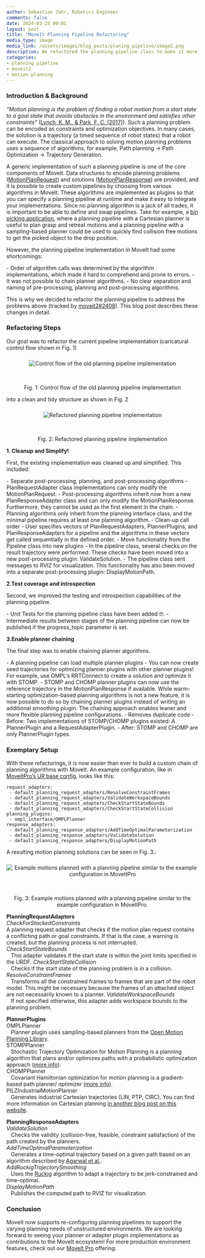 ```yaml
---
author: Sebastian Jahr, Robotics Engineer
comments: false
date: 2024-03-25 00:01
layout: post
title: "MoveIt Planning Pipeline Refactoring"
media_type: image
media_link: /assets/images/blog_posts/planing_pipeline/image2.png
description: We refactored the planning pipeline class to make it more deterministic and customizable.
categories:
- planning pipeline
- moveit2
- motion planning
---
```


### Introduction & Background

*“Motion planning is the problem of finding a robot motion from a start state to a goal state that avoids obstacles in the environment and satisfies other constraints”* ([Lynch, K. M., & Park, F. C. (2017)](https://hades.mech.northwestern.edu/index.php/Modern_Robotics)). Such a planning problem can be encoded as constraints and optimization objectives. In many cases, the solution is a trajectory (a timed sequence of robot states) that a robot can execute. The classical approach to solving motion planning problems uses a sequence of algorithms, for example, Path planning -> Path Optimization -> Trajectory Generation.

A generic implementation of such a planning pipeline is one of the core components of MoveIt. Data structures to encode planning problems ([MotionPlanRequest](https://github.com/ros-planning/moveit_msgs/blob/ros2/msg/MotionPlanRequest.msg)) and solutions ([MotionPlanResponse](https://github.com/ros-planning/moveit_msgs/blob/ros2/msg/MotionPlanResponse.msg)) are provided, and it is possible to create custom pipelines by choosing from various algorithms in MoveIt. These algorithms are implemented as plugins so that you can specify a planning pipeline at runtime and make it easy to integrate your implementations. Since no planning algorithm is a jack of all trades, it is important to be able to define and swap pipelines. Take for example, a [bin picking application](https://youtu.be/4bpiLJjUDzU), where a planning pipeline with a Cartesian planner is useful to plan grasp and retreat motions and a planning pipeline with a sampling-based planner could be used to quickly find collision free motions to get the picked object to the drop position.


<p class="m-0">However, the planning pipeline implementation in MoveIt had some shortcomings:</p>
- Order of algorithm calls was determined by the algorithm implementations, which made it hard to comprehend and prone to errors.
- It was not possible to chain planner algorithms.
- No clear separation and naming of pre-processing, planning and post-processing algorithms.

This is why we decided to refactor the planning pipeline to address the problems above (tracked by [moveit2#2408](https://github.com/ros-planning/moveit2/issues/2408)). This blog post describes these changes in detail.

### Refactoring Steps

Our goal was to refactor the current pipeline implementation (caricatural control flow shown in Fig. 1)

<div style="text-align:center">
    <img style="margin: 10px auto 32px;" src="{{ site.url }}/assets/images/blog_posts/planing_pipeline/image4.png" alt="Control flow of the old planning pipeline implementation" />
    <p>Fig. 1: Control flow of the old planning pipeline implementation</p>
</div>

into a clean and tidy structure as shown in Fig. 2

<div style="text-align:center">
    <img style="margin: 10px auto 32px;" src="{{ site.url }}/assets/images/blog_posts/planing_pipeline/image1.png" alt="Refactored planning pipeline implementation" />
    <p>Fig. 2: Refactored planning pipeline implementation</p>
</div>

**1. Cleanup and Simplify!**

<p class="m-0">First, the existing implementation was cleaned up and simplified. This included:</p>
- Separate post-processing, planning, and post-processing algorithms
    - PlanRequestAdapter class implementations can only modify the MotionPlanRequest.
    - Post-processing algorithms inherit now from a new PlanResponseAdapter class and can only modify the MotionPlanResponse. Furthermore, they cannot be used as the first element in the chain.
    - Planning algorithms only inherit from the planning interface class, and the minimal pipeline requires at least one planning algorithm.
- Clean-up call order
    - User specifies vectors of PlanRequestAdapters, PlannerPlugins, and PlanResponseAdapters for a pipeline and the algorithms in these vectors get called sequentially in the defined order.
- Move functionality from the Pipeline class into new plugins
    - In the pipeline class, several checks on the result trajectory were performed. These checks have been moved into a new post-processing plugin: ValidateSolution.
    - The pipeline class sent messages to  RVIZ for visualization. This functionality has also been moved into a separate post-processing plugin: DisplayMotionPath.

**2.Test coverage and introspection**

<p class="m-0">Second, we improved the testing and introspection capabilities of the planning pipeline.</p>
- Unit Tests for the planning pipeline class have been added 🤓.
- Intermediate results between stages of the planning pipeline can now be published if the progress_topic parameter is set.

**3.Enable planner chaining**

<p class="m-0">The final step was to enable chaining planner algorithms.</p>
- A planning pipeline can load multiple planner plugins
    - You can now create seed trajectories for optimizing planner plugins with other planner plugins! For example, use OMPL’s RRTConnect to create a solution and optimize it with STOMP.
    - STOMP and CHOMP planner plugins can now use the reference trajectory in the MotionPlanResponse if available. While warm-starting optimization-based planning algorithms is not a new feature, it is now possible to do so by chaining planner plugins instead of writing an additional smoothing plugin. The chaining approach enables leaner and more flexible planning pipeline configurations.
- Removes duplicate code
    - Before:  Two implementations of STOMP/CHOMP plugins existed: A PlannerPlugin and a RequestAdapterPlugin.
    - After: STOMP and CHOMP are only PlannerPlugin types.

### Exemplary Setup
With these refactorings, it is now easier than ever to build a custom chain of planning algorithms with MoveIt. An example configuration, like in [MoveItPro’s UR base config](https://github.com/PickNikRobotics/moveit_studio_ur_ws/blob/main/src/picknik_ur_base_config/config/moveit/ompl_planning.yaml), looks like this:

```Unset
request_adapters:
 - default_planning_request_adapters/ResolveConstraintFrames
 - default_planning_request_adapters/ValidateWorkspaceBounds
 - default_planning_request_adapters/CheckStartStateBounds
 - default_planning_request_adapters/CheckStartStateCollision
planning_plugins:
 - ompl_interface/OMPLPlanner
response_adapters:
 - default_planning_response_adapters/AddTimeOptimalParameterization
 - default_planning_response_adapters/ValidateSolution
 - default_planning_response_adapters/DisplayMotionPath
```

A resulting motion planning solutions can be seen in Fig. 3.:

<div style="text-align:center">
    <img style="margin: 10px auto 32px;" src="{{ site.url }}/assets/images/blog_posts/planing_pipeline/image3.gif" alt="Example motions planned with a planning pipeline similar to the example configuration in MoveItPro" />
    <p>Fig. 3: Example motions planned with a planning pipeline similar to the example configuration in MoveItPro.</p>
</div>

**PlanningRequestAdapters**<br/>
*CheckForStackedConstraints*<br/>
A planning request adapter that checks if the motion plan request contains a conflicting path or goal constraints. If that is the case, a warning is created, but the planning process is not interrupted.
*CheckStartStateBounds*<br/>
&nbsp;&nbsp;&nbsp;This adapter validates if the start state is within the joint limits specified in the URDF.
*CheckStartStateCollision*<br/>
&nbsp;&nbsp;&nbsp;Checks if the start state of the planning problem is in a collision.
*ResolveConstraintFrames*<br/>
&nbsp;&nbsp;&nbsp;Transforms all the constrained frames to frames that are part of the robot model. This might be necessary because the frames of an attached object are not necessarily known to a planner.
*ValidateWorkspaceBounds*<br/>
&nbsp;&nbsp;&nbsp;If not specified otherwise, this adapter adds workspace bounds to the planning problem.<br/>

**PlannerPlugins**<br/>
OMPLPlanner<br/>
&nbsp;&nbsp;&nbsp;Planner plugin uses sampling-based planners from the [Open Motion Planning Library](https://ompl.kavrakilab.org/).<br/>
STOMPPlanner<br/>
&nbsp;&nbsp;&nbsp;Stochastic Trajectory Optimization for Motion Planning is a planning algorithm that plans and/or optimizes paths with a probabilistic optimization approach ([more info](https://picknik.ai/moveit%202/ros/2023/05/19/optimization-based-planning-with-stomp.html)).<br/>
CHOMPPlanner<br/>
&nbsp;&nbsp;&nbsp;Covariant Hamiltonian optimization for motion planning is a gradient-based path planner/ optimizer ([more info](https://moveit.picknik.ai/main/doc/how_to_guides/chomp_planner/chomp_planner_tutorial.html)).<br/>
PILZIndustrialMotionPlanner<br/>
&nbsp;&nbsp;&nbsp;Generates industrial Cartesian trajectories (LIN, PTP, CIRC). You can find more information on Cartesian planning [in another blog post on this website](https://picknik.ai/cartesian%20planners/moveit/motion%20planning/2021/01/07/guide-to-cartesian-planners-in-moveit.html).<br/>

**PlanningResponseAdapters**<br/>
*ValidateSolution*<br/>
&nbsp;&nbsp;&nbsp;Checks the validity (collision-free, feasible, constraint satisfaction) of the path created by the planners.<br/>
*AddTimeOptimalParameterization*<br/>
&nbsp;&nbsp;&nbsp;Generates a time-optimal trajectory based on a given path based on an algorithm described by [Agarwal&nbsp;et&nbsp;al.](https://ieeexplore.ieee.org/document/6577978).<br/>
*AddRuckigTrajectorySmoothing*<br/>
&nbsp;&nbsp;&nbsp;Uses the [Ruckig](https://ruckig.com/) algorithm to adapt a trajectory to be jerk-constrained and time-optimal.<br/>
*DisplayMotionPath*<br/>
&nbsp;&nbsp;&nbsp;Publishes the computed path to RVIZ for visualization.<br/>

### Conclusion
MoveIt now supports re-configuring planning pipelines to support the varying planning needs of unstructured environments. We are looking forward to seeing your planner or adapter plugin implementations as contributions to the MoveIt ecosystem! For more production environment features, check out our [MoveIt Pro](https://picknik.ai/pro/) offering.
